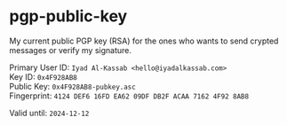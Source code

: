 # pgp-public-key
My current public PGP key (RSA) for the ones who wants to send crypted messages or verify my signature.

Primary User ID: `Iyad Al-Kassab <hello@iyadalkassab.com>`\
Key ID: `0x4F928AB8`\
Public Key: `0x4F928AB8-pubkey.asc`\
Fingerprint: `4124 DEF6 16FD EA62 09DF DB2F ACAA 7162 4F92 8AB8`

Valid until: `2024-12-12`
